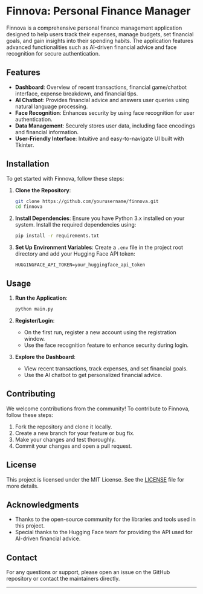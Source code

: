 
# Finnova: Personal Finance Manager

Finnova is a comprehensive personal finance management application designed to help users track their expenses, manage budgets, set financial goals, and gain insights into their spending habits. The application features advanced functionalities such as AI-driven financial advice and face recognition for secure authentication.

## Features

- **Dashboard**: Overview of recent transactions, financial game/chatbot interface, expense breakdown, and financial tips.
- **AI Chatbot**: Provides financial advice and answers user queries using natural language processing.
- **Face Recognition**: Enhances security by using face recognition for user authentication.
- **Data Management**: Securely stores user data, including face encodings and financial information.
- **User-Friendly Interface**: Intuitive and easy-to-navigate UI built with Tkinter.

## Installation

To get started with Finnova, follow these steps:

1. **Clone the Repository**:
   ```bash
   git clone https://github.com/yourusername/finnova.git
   cd finnova
   ```

2. **Install Dependencies**:
   Ensure you have Python 3.x installed on your system. Install the required dependencies using:
   ```bash
   pip install -r requirements.txt
   ```

3. **Set Up Environment Variables**:
   Create a `.env` file in the project root directory and add your Hugging Face API token:
   ```
   HUGGINGFACE_API_TOKEN=your_huggingface_api_token
   ```

## Usage

1. **Run the Application**:
   ```bash
   python main.py
   ```

2. **Register/Login**:
   - On the first run, register a new account using the registration window.
   - Use the face recognition feature to enhance security during login.

3. **Explore the Dashboard**:
   - View recent transactions, track expenses, and set financial goals.
   - Use the AI chatbot to get personalized financial advice.

## Contributing

We welcome contributions from the community! To contribute to Finnova, follow these steps:

1. Fork the repository and clone it locally.
2. Create a new branch for your feature or bug fix.
3. Make your changes and test thoroughly.
4. Commit your changes and open a pull request.

## License

This project is licensed under the MIT License. See the [LICENSE](LICENSE) file for more details.

## Acknowledgments

- Thanks to the open-source community for the libraries and tools used in this project.
- Special thanks to the Hugging Face team for providing the API used for AI-driven financial advice.

## Contact

For any questions or support, please open an issue on the GitHub repository or contact the maintainers directly.

---

